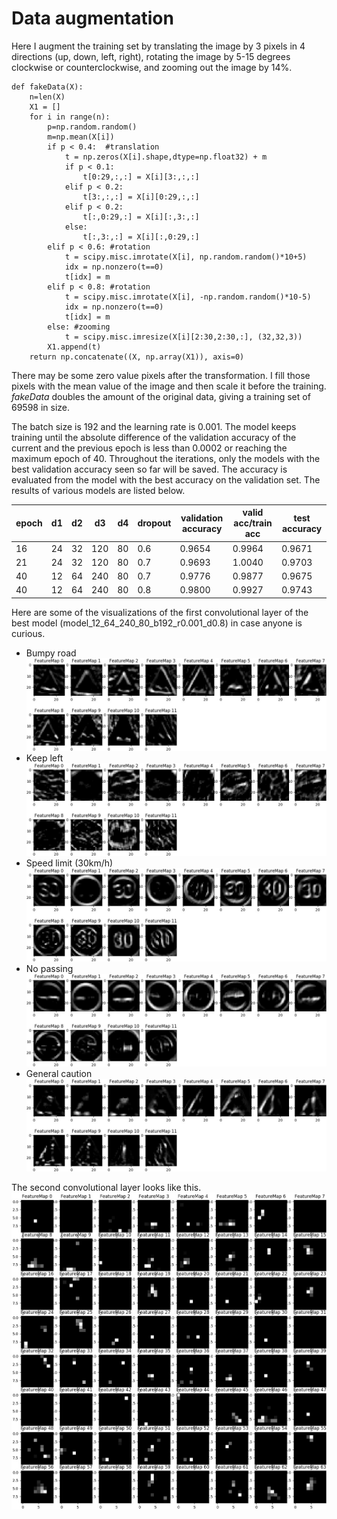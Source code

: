 # Data augmentation

Here I augment the training set by translating the image by 3 pixels in 4 directions (up, down, left, right), rotating the image by 5-15 degrees clockwise or counterclockwise, and zooming out the image by 14%.
```
def fakeData(X):
    n=len(X)
    X1 = []
    for i in range(n):
        p=np.random.random()
        m=np.mean(X[i])
        if p < 0.4:  #translation
            t = np.zeros(X[i].shape,dtype=np.float32) + m
            if p < 0.1:
                t[0:29,:,:] = X[i][3:,:,:]
            elif p < 0.2:
                t[3:,:,:] = X[i][0:29,:,:]
            elif p < 0.2:
                t[:,0:29,:] = X[i][:,3:,:]
            else:
                t[:,3:,:] = X[i][:,0:29,:]
        elif p < 0.6: #rotation
            t = scipy.misc.imrotate(X[i], np.random.random()*10+5)
            idx = np.nonzero(t==0)
            t[idx] = m
        elif p < 0.8: #rotation
            t = scipy.misc.imrotate(X[i], -np.random.random()*10-5)
            idx = np.nonzero(t==0)
            t[idx] = m
        else: #zooming
            t = scipy.misc.imresize(X[i][2:30,2:30,:], (32,32,3))
        X1.append(t)
    return np.concatenate((X, np.array(X1)), axis=0)

```

There may be some zero value pixels after the transformation. I fill those pixels with the mean value of the image and then scale it before the training. _fakeData_ doubles the amount of the original data, giving a training set of 69598 in size.

The batch size is 192 and the learning rate is 0.001. The model keeps training until the absolute difference of the validation accuracy of the current and the previous epoch is less than 0.0002 or reaching the maximum epoch of 40. Throughout the iterations, only the models with the best validation accuracy seen so far will be saved. The accuracy is evaluated from the model with the best accuracy on the validation set. The results of various models are listed below.

epoch | d1   | d2 |  d3 | d4  |dropout| validation accuracy    | valid acc/train acc   | test accuracy
------|------|----|-----|-----|-------|------------------------|-----------------------|--------
 16   |24    | 32 |120  |80   |0.6    |0.9654 |0.9964 |0.9671
 21   |24    | 32 |120  |80   |0.7    |0.9693 |1.0040 |0.9703
 40   |12    | 64 |240  |80   |0.7    |0.9776 |0.9877 |0.9675
 40   |12    | 64 |240  |80   |0.8    |0.9800 |0.9927 |0.9743

Here are some of the visualizations of the first convolutional layer of the best model (model_12_64_240_80_b192_r0.001_d0.8) in case anyone is curious.

* Bumpy road
![alt text](./feature_1.jpg "features 1")
* Keep left
![alt text](./feature_2.jpg "features 2")
* Speed limit (30km/h)
![alt text](./feature_3.jpg "features 3")
* No passing
![alt text](./feature_4.jpg "features 4")
* General caution
![alt text](./feature_5.jpg "features 5")

The second convolutional layer looks like this.
![alt text](./feature_6.jpg "features 6")
